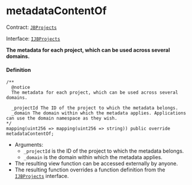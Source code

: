 # metadataContentOf

Contract: [`JBProjects`](/docs/v4/deprecated/v2/contracts/jbprojects/README.md)

Interface: [`IJBProjects`](/docs/v4/deprecated/v2/interfaces/ijbprojects.md)

**The metadata for each project, which can be used across several domains.**

#### Definition

```
/**
  @notice
  The metadata for each project, which can be used across several domains.

  _projectId The ID of the project to which the metadata belongs.
  _domain The domain within which the metadata applies. Applications can use the domain namespace as they wish.
*/
mapping(uint256 => mapping(uint256 => string)) public override metadataContentOf;
```

* Arguments:
  * `_projectId` is the ID of the project to which the metadata belongs.
  * `_domain` is the domain within which the metadata applies.
* The resulting view function can be accessed externally by anyone.
* The resulting function overrides a function definition from the [`IJBProjects`](/docs/v4/deprecated/v2/interfaces/ijbprojects.md) interface.
